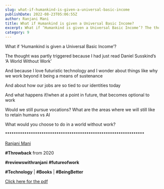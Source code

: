 ```yaml
---
slug: what-if-humankind-is-given-a-universal-basic-income
publishDate: 2022-08-23T05:06:55Z
author: Ranjani Mani
title: What if Humankind is given a Universal Basic Income? 
excerpt: What if ‘Humankind is given a Universal Basic Income’? The thought was partly triggered because I had just read Daniel Susskind’s ‘A World Without Work’ And because I love futuristic technology and I wonder about things like why we work beyond it being a means of sustenance And about how our jobs are so tied  ... 
category: 9
---
```


What if ‘Humankind is given a Universal Basic Income’?

The thought was partly triggered because I had just read Daniel Susskind’s ‘A World Without Work’

And because I love futuristic technology and I wonder about things like why we work beyond it being a means of sustenance

And about how our jobs are so tied to our identities today

And what happens if/when at a point in future, that becomes optional to work

Would we still pursue vocations? What are the areas where we will still like to retain humans vs AI

What would you choose to do in a world without work?

\*\*\*\*\*\*\*\*\*\*\*\*\*\*\*\*\*\*\*\*\*\*\*\*\*\*\*\*\*\*\*\*\*\*\*\*\*\*\*\*\*\*\*\*\*\*\*\*\*\*\*\*\*\*\*\*\*\*\*\*\*\*\*\*\*

[Ranjani Mani](https://www.linkedin.com/feed/#)

**#Throwback** from 2020

**#reviewswithranjani** **#futureofwork**

**#Technology** | **#Books** | **#BeingBetter**

[ Click here for the pdf ](https://ranjanimani.com/wp-content/uploads/2022/08/FinalWhatIf.pdf) 